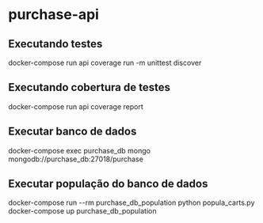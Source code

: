 # purchase-api

## Executando testes

docker-compose run api coverage run -m unittest discover

## Executando cobertura de testes

docker-compose run api  coverage report

## Executar banco de dados

docker-compose exec purchase_db mongo mongodb://purchase_db:27018/purchase

## Executar população do banco de dados

docker-compose run --rm purchase_db_population python popula_carts.py
docker-compose up purchase_db_population